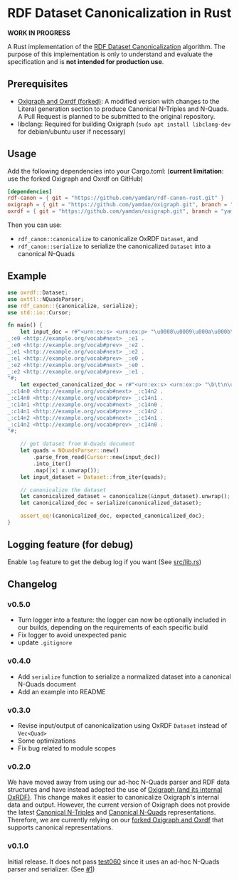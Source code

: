 # RDF Dataset Canonicalization in Rust

**WORK IN PROGRESS**

A Rust implementation of the [RDF Dataset Canonicalization](https://www.w3.org/TR/rdf-canon/) algorithm.
The purpose of this implementation is only to understand and evaluate the specification and is **not intended for production use**.

## Prerequisites

- [Oxigraph and Oxrdf (forked)](https://github.com/yamdan/oxigraph): A modified version with changes to the Literal generation section to produce Canonical N-Triples and N-Quads. A Pull Request is planned to be submitted to the original repository.
- libclang: Required for building Oxigraph (`sudo apt install libclang-dev` for debian/ubuntu user if necessary)

## Usage

Add the following dependencies into your Cargo.toml:
(**current limitation**: use the forked Oxigraph and Oxrdf on GitHub)

```toml
[dependencies]
rdf-canon = { git = "https://github.com/yamdan/rdf-canon-rust.git" }
oxigraph = { git = "https://github.com/yamdan/oxigraph.git", branch = "yamdan-canonical-escaping" }
oxrdf = { git = "https://github.com/yamdan/oxigraph.git", branch = "yamdan-canonical-escaping" }
```

Then you can use:
- `rdf_canon::canonicalize` to canonicalize OxRDF `Dataset`, and
- `rdf_canon::serialize` to serialize the canonicalized `Dataset` into a canonical N-Quads

## Example

```rust
use oxrdf::Dataset;
use oxttl::NQuadsParser;
use rdf_canon::{canonicalize, serialize};
use std::io::Cursor;

fn main() {
    let input_doc = r#"<urn:ex:s> <urn:ex:p> "\u0008\u0009\u000a\u000b\u000c\u000d\u0022\u005c\u007f" .  # test for canonical N-Quads
_:e0 <http://example.org/vocab#next> _:e1 .
_:e0 <http://example.org/vocab#prev> _:e2 .
_:e1 <http://example.org/vocab#next> _:e2 .
_:e1 <http://example.org/vocab#prev> _:e0 .
_:e2 <http://example.org/vocab#next> _:e0 .
_:e2 <http://example.org/vocab#prev> _:e1 .
"#;
    let expected_canonicalized_doc = r#"<urn:ex:s> <urn:ex:p> "\b\t\n\u000B\f\r\"\\\u007F" .
_:c14n0 <http://example.org/vocab#next> _:c14n2 .
_:c14n0 <http://example.org/vocab#prev> _:c14n1 .
_:c14n1 <http://example.org/vocab#next> _:c14n0 .
_:c14n1 <http://example.org/vocab#prev> _:c14n2 .
_:c14n2 <http://example.org/vocab#next> _:c14n1 .
_:c14n2 <http://example.org/vocab#prev> _:c14n0 .
"#;

    // get dataset from N-Quads document
    let quads = NQuadsParser::new()
        .parse_from_read(Cursor::new(input_doc))
        .into_iter()
        .map(|x| x.unwrap());
    let input_dataset = Dataset::from_iter(quads);

    // canonicalize the dataset
    let canonicalized_dataset = canonicalize(&input_dataset).unwrap();
    let canonicalized_doc = serialize(canonicalized_dataset);

    assert_eq!(canonicalized_doc, expected_canonicalized_doc);
}
```

## Logging feature (for debug)

Enable `log` feature to get the debug log if you want (See [src/lib.rs](src/lib.rs))

## Changelog

### v0.5.0

- Turn logger into a feature: the logger can now be optionally included in our builds, depending on the requirements of each specific build
- Fix logger to avoid unexpected panic
- update `.gitignore`

### v0.4.0

- Add `serialize` function to serialize a normalized dataset into a canonical N-Quads document
- Add an example into README

### v0.3.0

- Revise input/output of canonicalization using OxRDF `Dataset` instead of `Vec<Quad>`
- Some optimizations
- Fix bug related to module scopes

### v0.2.0

We have moved away from using our ad-hoc N-Quads parser and RDF data structures and have instead adopted the use of [Oxigraph (and its internal OxRDF)](https://github.com/oxigraph/oxigraph).
This change makes it easier to canonicalize Oxigraph's internal data and output.
However, the current version of Oxigraph does not provide the latest [Canonical N-Triples](https://w3c.github.io/rdf-n-triples/spec/#canonical-ntriples) and [Canonical N-Quads](https://w3c.github.io/rdf-n-quads/spec/#canonical-quads) representations.
Therefore, we are currently relying on our [forked Oxigraph and Oxrdf](https://github.com/yamdan/oxigraph) that supports canonical representations.

### v0.1.0

Initial release. It does not pass [test060](https://w3c.github.io/rdf-canon/tests/#manifest-urdna2015#test060) since it uses an ad-hoc N-Quads parser and serializer. (See [#1](https://github.com/yamdan/rdf-canon-rust/issues/1))

